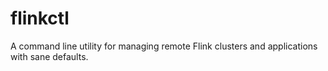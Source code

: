 # flinkctl
A command line utility for managing remote Flink clusters and applications with sane defaults. 
